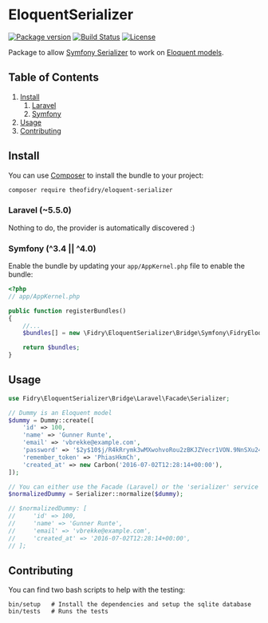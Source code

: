 # EloquentSerializer

[![Package version](http://img.shields.io/packagist/v/theofidry/eloquent-serializer.svg?style=flat-square)](https://packagist.org/packages/theofidry/eloquent-serializer)
[![Build Status](https://img.shields.io/travis/theofidry/EloquentSerializer.svg?branch=master&style=flat-square)](https://travis-ci.org/theofidry/EloquentSerializer?branch=master)
[![License](https://img.shields.io/badge/license-MIT-red.svg?style=flat-square)](LICENSE)

Package to allow [Symfony Serializer][1] to work on [Eloquent models][2].


## Table of Contents

1. [Install](#install)
    1. [Laravel](#laravel-550)
    1. [Symfony](#symfony-3440)
1. [Usage](#usage)
1. [Contributing](#contributing)


## Install

You can use [Composer](https://getcomposer.org/) to install the bundle to your project:

```bash
composer require theofidry/eloquent-serializer
```


### Laravel (~5.5.0)

Nothing to do, the provider is automatically discovered :)


### Symfony (^3.4 || ^4.0)

Enable the bundle by updating your `app/AppKernel.php` file to enable the bundle:

```php
<?php
// app/AppKernel.php

public function registerBundles()
{
    //...
    $bundles[] = new \Fidry\EloquentSerializer\Bridge\Symfony\FidryEloquentSerializerBundle();

    return $bundles;
}
```


## Usage

```php
use Fidry\EloquentSerializer\Bridge\Laravel\Facade\Serializer;

// Dummy is an Eloquent model
$dummy = Dummy::create([
    'id' => 100,
    'name' => 'Gunner Runte',
    'email' => 'vbrekke@example.com',
    'password' => '$2y$10$j/R4kRrymk3wMXwohvoRou2zBKJZVecr1VON.9NnSXu24k6CP6tDe',
    'remember_token' => 'PhiasHkmCh',
    'created_at' => new Carbon('2016-07-02T12:28:14+00:00'),
]);

// You can either use the Facade (Laravel) or the 'serializer' service (Laravel & Symfony)
$normalizedDummy = Serializer::normalize($dummy);

// $normalizedDummy: [
//     'id' => 100,
//     'name' => 'Gunner Runte',
//     'email' => 'vbrekke@example.com',
//     'created_at' => '2016-07-02T12:28:14+00:00',
// ];
```


## Contributing

You can find two bash scripts to help with the testing:

```
bin/setup   # Install the dependencies and setup the sqlite database
bin/tests   # Runs the tests
```



[1]: http://symfony.com/doc/current/components/serializer.html
[2]: https://laravel.com/docs/5.4/eloquent#eloquent-model-conventions
